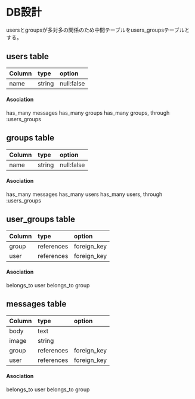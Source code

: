 
# **DB設計**

usersとgroupsが多対多の関係のため中間テーブルをusers_groupsテーブルとする。

## **users table**

|Column       |type         |option       |
|:------------|:------------|:------------|
|name         |string       |null:false   |

#### **Asociation**
has_many messages
has_many groups
has_many groups, through :users_groups

## **groups table**

|Column       |type         |option       |
|:------------|:------------|:------------|
|name         |string       |null:false   |

#### **Asociation**
has_many messages
has_many users
has_many users, through :users_groups

## **user_groups table**

|Column       |type         |option       |
|:------------|:------------|:------------|
|group        |references   |foreign_key  |
|user         |references   |foreign_key  |

#### **Asociation**
belongs_to user
belongs_to group

## **messages table**

|Column       |type         |option       |
|:------------|:------------|:------------|
|body         |text         |             |
|image        |string       |             |
|group        |references   |foreign_key  |
|user         |references   |foreign_key  |

#### **Asociation**
belongs_to user
belongs_to group
